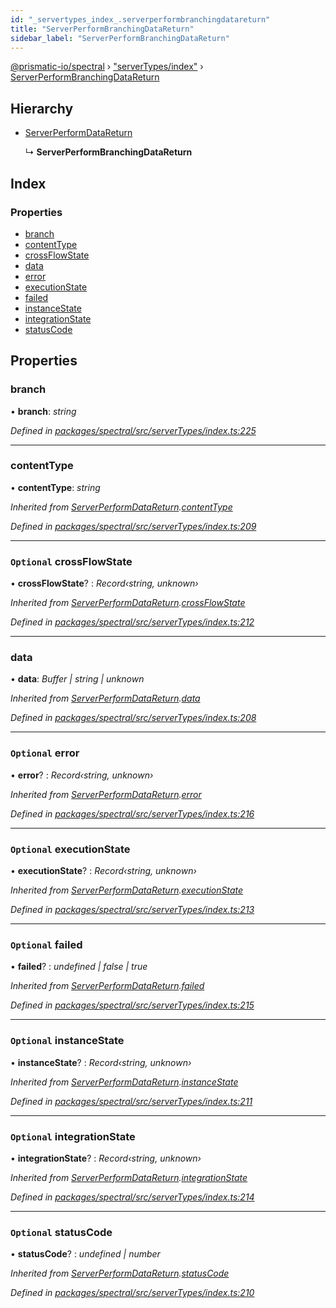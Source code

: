 ```yaml
---
id: "_servertypes_index_.serverperformbranchingdatareturn"
title: "ServerPerformBranchingDataReturn"
sidebar_label: "ServerPerformBranchingDataReturn"
---
```


[@prismatic-io/spectral](../index.md) › ["serverTypes/index"](../modules/_servertypes_index_.md) › [ServerPerformBranchingDataReturn](_servertypes_index_.serverperformbranchingdatareturn.md)

## Hierarchy

* [ServerPerformDataReturn](_servertypes_index_.serverperformdatareturn.md)

  ↳ **ServerPerformBranchingDataReturn**

## Index

### Properties

* [branch](_servertypes_index_.serverperformbranchingdatareturn.md#branch)
* [contentType](_servertypes_index_.serverperformbranchingdatareturn.md#contenttype)
* [crossFlowState](_servertypes_index_.serverperformbranchingdatareturn.md#optional-crossflowstate)
* [data](_servertypes_index_.serverperformbranchingdatareturn.md#data)
* [error](_servertypes_index_.serverperformbranchingdatareturn.md#optional-error)
* [executionState](_servertypes_index_.serverperformbranchingdatareturn.md#optional-executionstate)
* [failed](_servertypes_index_.serverperformbranchingdatareturn.md#optional-failed)
* [instanceState](_servertypes_index_.serverperformbranchingdatareturn.md#optional-instancestate)
* [integrationState](_servertypes_index_.serverperformbranchingdatareturn.md#optional-integrationstate)
* [statusCode](_servertypes_index_.serverperformbranchingdatareturn.md#optional-statuscode)

## Properties

###  branch

• **branch**: *string*

*Defined in [packages/spectral/src/serverTypes/index.ts:225](https://github.com/prismatic-io/spectral/blob/v7.6.2/packages/spectral/src/serverTypes/index.ts#L225)*

___

###  contentType

• **contentType**: *string*

*Inherited from [ServerPerformDataReturn](_servertypes_index_.serverperformdatareturn.md).[contentType](_servertypes_index_.serverperformdatareturn.md#contenttype)*

*Defined in [packages/spectral/src/serverTypes/index.ts:209](https://github.com/prismatic-io/spectral/blob/v7.6.2/packages/spectral/src/serverTypes/index.ts#L209)*

___

### `Optional` crossFlowState

• **crossFlowState**? : *Record‹string, unknown›*

*Inherited from [ServerPerformDataReturn](_servertypes_index_.serverperformdatareturn.md).[crossFlowState](_servertypes_index_.serverperformdatareturn.md#optional-crossflowstate)*

*Defined in [packages/spectral/src/serverTypes/index.ts:212](https://github.com/prismatic-io/spectral/blob/v7.6.2/packages/spectral/src/serverTypes/index.ts#L212)*

___

###  data

• **data**: *Buffer | string | unknown*

*Inherited from [ServerPerformDataReturn](_servertypes_index_.serverperformdatareturn.md).[data](_servertypes_index_.serverperformdatareturn.md#data)*

*Defined in [packages/spectral/src/serverTypes/index.ts:208](https://github.com/prismatic-io/spectral/blob/v7.6.2/packages/spectral/src/serverTypes/index.ts#L208)*

___

### `Optional` error

• **error**? : *Record‹string, unknown›*

*Inherited from [ServerPerformDataReturn](_servertypes_index_.serverperformdatareturn.md).[error](_servertypes_index_.serverperformdatareturn.md#optional-error)*

*Defined in [packages/spectral/src/serverTypes/index.ts:216](https://github.com/prismatic-io/spectral/blob/v7.6.2/packages/spectral/src/serverTypes/index.ts#L216)*

___

### `Optional` executionState

• **executionState**? : *Record‹string, unknown›*

*Inherited from [ServerPerformDataReturn](_servertypes_index_.serverperformdatareturn.md).[executionState](_servertypes_index_.serverperformdatareturn.md#optional-executionstate)*

*Defined in [packages/spectral/src/serverTypes/index.ts:213](https://github.com/prismatic-io/spectral/blob/v7.6.2/packages/spectral/src/serverTypes/index.ts#L213)*

___

### `Optional` failed

• **failed**? : *undefined | false | true*

*Inherited from [ServerPerformDataReturn](_servertypes_index_.serverperformdatareturn.md).[failed](_servertypes_index_.serverperformdatareturn.md#optional-failed)*

*Defined in [packages/spectral/src/serverTypes/index.ts:215](https://github.com/prismatic-io/spectral/blob/v7.6.2/packages/spectral/src/serverTypes/index.ts#L215)*

___

### `Optional` instanceState

• **instanceState**? : *Record‹string, unknown›*

*Inherited from [ServerPerformDataReturn](_servertypes_index_.serverperformdatareturn.md).[instanceState](_servertypes_index_.serverperformdatareturn.md#optional-instancestate)*

*Defined in [packages/spectral/src/serverTypes/index.ts:211](https://github.com/prismatic-io/spectral/blob/v7.6.2/packages/spectral/src/serverTypes/index.ts#L211)*

___

### `Optional` integrationState

• **integrationState**? : *Record‹string, unknown›*

*Inherited from [ServerPerformDataReturn](_servertypes_index_.serverperformdatareturn.md).[integrationState](_servertypes_index_.serverperformdatareturn.md#optional-integrationstate)*

*Defined in [packages/spectral/src/serverTypes/index.ts:214](https://github.com/prismatic-io/spectral/blob/v7.6.2/packages/spectral/src/serverTypes/index.ts#L214)*

___

### `Optional` statusCode

• **statusCode**? : *undefined | number*

*Inherited from [ServerPerformDataReturn](_servertypes_index_.serverperformdatareturn.md).[statusCode](_servertypes_index_.serverperformdatareturn.md#optional-statuscode)*

*Defined in [packages/spectral/src/serverTypes/index.ts:210](https://github.com/prismatic-io/spectral/blob/v7.6.2/packages/spectral/src/serverTypes/index.ts#L210)*
